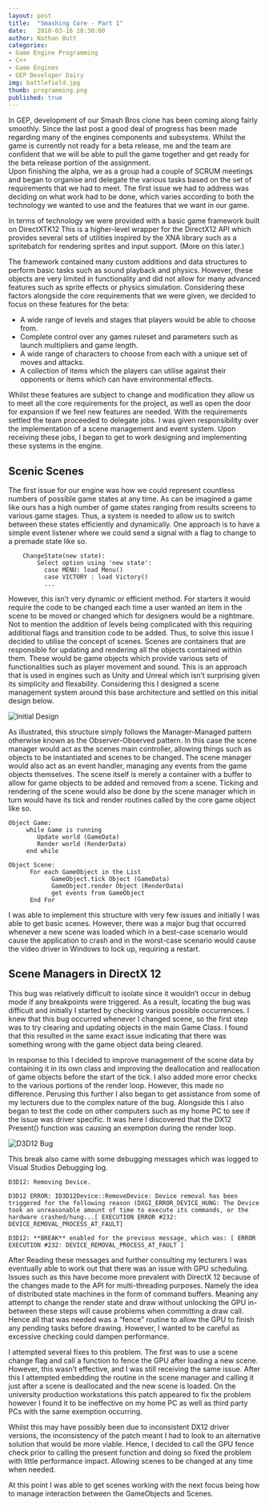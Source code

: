 ```yaml
---
layout: post
title:  "Smashing Core - Part 1"
date:   2018-03-16 18:30:00
author: Nathan Butt
categories:
- Game Engine Programming
- C++
- Game Engines
- GEP Developer Dairy
img: battlefield.jpg
thumb: programming.png
published: true
---
```


In GEP, development of our Smash Bros clone has been coming along fairly smoothly. Since the last post a good deal of progress has been made regarding many of the engines components and subsystems. Whilst the game is currently not ready for a beta release, me and the team are confident that we will be able to pull the game together and get ready for the beta release portion of the assignment.  
Upon finishing the alpha, we as a group had a couple of SCRUM meetings and began to organise and delegate the various tasks based on the set of requirements that we had to meet. The first issue we had to address was deciding on what work had to be done, which varies according to both the technology we wanted to use and the features that we want in our game.

In terms of technology we were provided with a basic game framework built on DirectXTK12 This is a higher-level wrapper for the DirectX12 API which provides several sets of utilities inspired by the XNA library such as a spritebatch for rendering sprites and input support.  (More on this later.)

The framework contained many custom additions and data structures to perform basic tasks such as sound playback and physics. However, these objects are very limited in functionality and did not allow for many advanced features such as sprite effects or physics simulation.
Considering these factors alongside the core requirements that we were given, we decided to focus on these features for the beta:
-	A wide range of levels and stages that players would be able to choose from.
-	Complete control over any games ruleset and parameters such as launch multipliers and game length.
-	A wide range of characters to choose from each with a unique set of moves and attacks.
-	A collection of items which the players can utilise against their opponents or items which can have environmental effects.

Whilst these features are subject to change and modification they allow us to meet all the core requirements for the project, as well as open the door for expansion if we feel new features are needed.
With the requirements settled the team proceeded to delegate jobs. I was given responsibility over the implementation of a scene management and event system. Upon receiving these jobs, I began to get to work designing and implementing these systems in the engine.

## Scenic Scenes

The first issue for our engine was how we could represent countless numbers of possible game states at any time. As can be imagined a game like ours has a high number of game states ranging from results screens to various game stages. Thus, a system is needed to allow us to switch between these states efficiently and dynamically.
One approach is to have a simple event listener where we could send a signal with a flag to change to a premade state like so.

```
    ChangeState(new state):
        Select option using 'new state':
          case MENU: load Menu()
          case VICTORY : load Victory()
          ...
```

However, this isn’t very dynamic or efficient method. For starters it would require the code to be changed each time a user wanted an item in the scene to be moved or changed which for designers would be a nightmare. Not to mention the addition of levels being complicated with this requiring additional flags and transition code to be added.
Thus, to solve this issue I decided to utilise the concept of scenes. Scenes are containers that are responsible for updating and rendering all the objects contained within them. These would be game objects which provide various sets of functionalities such as player movement and sound. This is an approach that is used in engines such as Unity and Unreal which isn’t surprising given its simplicity and flexability. Considering this I designed a scene management system around this base architecture and settled on this initial design below.

![Initial Design](https://n86-64.github.io/assets/img/blog/GEP/scene-manager.png)

As illustrated, this structure simply follows the Manager-Managed pattern otherwise known as the Observer-Observed pattern. In this case the scene manager would act as the scenes main controller, allowing things such as objects to be instantiated and scenes to be changed. The scene manager would also act as an event handler, managing any events from the game objects themselves. The scene itself is merely a container with a buffer to allow for game objects to be added and removed from a scene.
Ticking and rendering of the scene would also be done by the scene manager which in turn would have its tick and render routines called by the core game object like so.

```
Object Game:
     while Game is running
        Update world (GameData)
        Render world (RenderData)
     end while

Object Scene:
      For each GameObject in the List
            GameObject.tick Object (GameData)
            GameObject.render Object (RenderData)
            get events from GameObject
      End For
```

I was able to implement this structure with very few issues and initially I was able to get basic scenes. However, there was a major bug that occurred whenever a new scene was loaded which in a best-case scenario would cause the application to crash and in the worst-case scenario would cause the video driver in Windows to lock up, requiring a restart.

## Scene Managers in DirectX 12

This bug was relatively difficult to isolate since it wouldn’t occur in debug mode if any breakpoints were triggered. As a result, locating the bug was difficult and initially I started by checking various possible occurrences. I knew that this bug occurred whenever I changed scene, so the first step was to try clearing and updating objects in the main Game Class. I found that this resulted in the same exact issue indicating that there was something wrong with the game object data being cleared.

In response to this I decided to improve management of the scene data by containing it in its own class and improving the deallocation and reallocation of game objects before the start of the tick. I also added more error checks to the various portions of the render loop. However, this made no difference.
Perusing this further I also began to get assistance from some of my lecturers due to the complex nature of the bug. Alongside this I also began to test the code on other computers such as my home PC to see if the issue was driver specific. It was here I discovered that the DX12 Present() function was causing an exemption during the render loop.

![D3D12 Bug](https://n86-64.github.io/assets/img/blog/GEP/D3D12_bug.png)

This break also came with some debugging messages which was logged to Visual Studios Debugging log.

```
D3D12: Removing Device.

D3D12 ERROR: ID3D12Device::RemoveDevice: Device removal has been triggered for the following reason (DXGI_ERROR_DEVICE_HUNG: The Device took an unreasonable amount of time to execute its commands, or the hardware crashed/hung...[ EXECUTION ERROR #232: DEVICE_REMOVAL_PROCESS_AT_FAULT]

D3D12: **BREAK** enabled for the previous message, which was: [ ERROR EXECUTION #232: DEVICE_REMOVAL_PROCESS_AT_FAULT ]

```

After Reading these messages and further consulting my lecturers I was eventually able to work out that there was an issue with GPU scheduling. Issues such as this have become more prevalent with DirectX 12 because of the changes made to the API for multi-threading purposes.  Namely the idea of distributed state machines in the form of command buffers. Meaning any attempt to change the render state and draw without unlocking the GPU in-between these steps will cause problems when committing a draw call. Hence all that was needed was a “fence” routine to allow the GPU to finish any pending tasks before drawing. However, I wanted to be careful as excessive checking could dampen performance.

I attempted several fixes to this problem. The first was to use a scene change flag and call a function to fence the GPU after loading a new scene. However, this wasn’t effective, and I was still receiving the same issue. After this I attempted embedding the routine in the scene manager and calling it just after a scene is deallocated and the new scene is loaded. On the university production workstations this patch appeared to fix the problem however I found it to be ineffective on my home PC as well as third party PCs with the same exemption occurring.

Whilst this may have possibly been due to inconsistent DX12 driver versions, the inconsistency of the patch meant I had to look to an alternative solution that would be more viable. Hence, I decided to call the GPU fence check prior to calling the present function and doing so fixed the problem with little performance impact.  Allowing scenes to be changed at any time when needed.

At this point I was able to get scenes working with the next focus being how to manage interaction between the GameObjects and Scenes.
